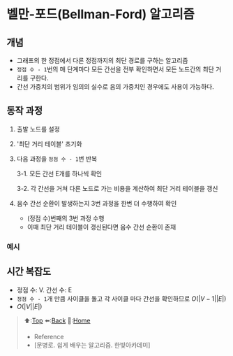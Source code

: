 # 벨만-포드(Bellman-Ford) 알고리즘
## 개념
- 그래프의 한 정점에서 다른 정점까지의 최단 경로를 구하는 알고리즘
- `정점 수 - 1`번의 매 단계마다 모든 간선을 전부 확인하면서 모든 노드간의 최단 거리를 구한다.
- 간선 가중치의 범위가 임의의 실수로 음의 가중치인 경우에도 사용이 가능하다.

## 동작 과정
1. 출발 노드를 설정
2. '최단 거리 테이블' 초기화
3. 다음 과정을 `정점 수 - 1`번 반복
   
    3-1. 모든 간선 E개를 하나씩 확인

    3-2. 각 간선을 거쳐 다른 노드로 가는 비용을 계산하여 최단 거리 테이블을 갱신

4. 음수 간선 순환이 발생하는지 3번 과정을 한번 더 수행하여 확인
    - (정점 수)번째의 3번 과정 수행
    - 이때 최단 거리 테이블이 갱신된다면 음수 간선 순환이 존재

### 예시

## 시간 복잡도
- 정점 수: V. 간선 수: E 
- `정점 수 - 1`개 만큼 사이클을 돌고 각 사이클 마다 간선을 확인하므로 $O(|V-1||E|)$ 
- $O(|V||E|)$


> ⬆️:[Top](#벨만-포드Bellman-Ford-알고리즘)
> ⬅️:[Back](https://github.com/Minho979/CS_Study/blob/main/contents/Algorithm/%EC%B5%9C%EB%8B%A8%20%EA%B2%BD%EB%A1%9C(Shortest%20path)%20%EC%95%8C%EA%B3%A0%EB%A6%AC%EC%A6%98.md#%EB%8B%A8%EC%9D%BC-%EC%8B%9C%EC%9E%91%EC%A0%90-%EC%B5%9C%EB%8B%A8-%EA%B2%BD%EB%A1%9C-%EC%95%8C%EA%B3%A0%EB%A6%AC%EC%A6%98)
> 💁:[Home](https://github.com/Minho979/CS_Study/blob/main/README.md)
> - Reference
> - [문병로. 쉽게 배우는 알고리즘. 한빛아카데미]
